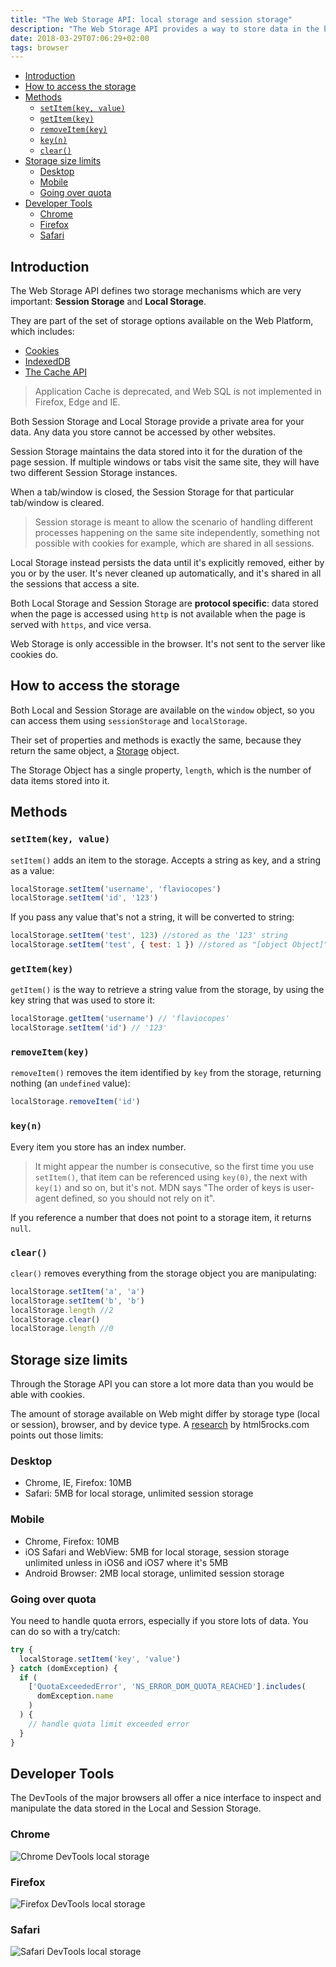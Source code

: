 ```yaml
---
title: "The Web Storage API: local storage and session storage"
description: "The Web Storage API provides a way to store data in the browser. It defines two storage mechanisms which are very important: Session Storage and Local Storage, part of the set of storage options available on the Web Platform"
date: 2018-03-29T07:06:29+02:00
tags: browser
---
```


<!-- TOC -->

- [Introduction](#introduction)
- [How to access the storage](#how-to-access-the-storage)
- [Methods](#methods)
  - [`setItem(key, value)`](#setitemkey-value)
  - [`getItem(key)`](#getitemkey)
  - [`removeItem(key)`](#removeitemkey)
  - [`key(n)`](#keyn)
  - [`clear()`](#clear)
- [Storage size limits](#storage-size-limits)
  - [Desktop](#desktop)
  - [Mobile](#mobile)
  - [Going over quota](#going-over-quota)
- [Developer Tools](#developer-tools)
  - [Chrome](#chrome)
  - [Firefox](#firefox)
  - [Safari](#safari)

<!-- /TOC -->

## Introduction

The Web Storage API defines two storage mechanisms which are very important: **Session Storage** and **Local Storage**.

They are part of the set of storage options available on the Web Platform, which includes:

- [Cookies](/cookies/)
- [IndexedDB](/indexeddb/)
- [The Cache API](/cache-api/)

> Application Cache is deprecated, and Web SQL is not implemented in Firefox, Edge and IE.

Both Session Storage and Local Storage provide a private area for your data. Any data you store cannot be accessed by other websites.

Session Storage maintains the data stored into it for the duration of the page session. If multiple windows or tabs visit the same site, they will have two different Session Storage instances.

When a tab/window is closed, the Session Storage for that particular tab/window is cleared.

> Session storage is meant to allow the scenario of handling different processes happening on the same site independently, something not possible with cookies for example, which are shared in all sessions.

Local Storage instead persists the data until it's explicitly removed, either by you or by the user. It's never cleaned up automatically, and it's shared in all the sessions that access a site.

Both Local Storage and Session Storage are **protocol specific**: data stored when the page is accessed using `http` is not available when the page is served with `https`, and vice versa.

Web Storage is only accessible in the browser. It's not sent to the server like cookies do.

## How to access the storage

Both Local and Session Storage are available on the `window` object, so you can access them using `sessionStorage` and `localStorage`.

Their set of properties and methods is exactly the same, because they return the same object, a [Storage](https://developer.mozilla.org/en-US/docs/Web/API/Storage) object.

The Storage Object has a single property, `length`, which is the number of data items stored into it.

## Methods

### `setItem(key, value)`

`setItem()` adds an item to the storage. Accepts a string as key, and a string as a value:

```js
localStorage.setItem('username', 'flaviocopes')
localStorage.setItem('id', '123')
```

If you pass any value that's not a string, it will be converted to string:

```js
localStorage.setItem('test', 123) //stored as the '123' string
localStorage.setItem('test', { test: 1 }) //stored as "[object Object]"
```

### `getItem(key)`

`getItem()` is the way to retrieve a string value from the storage, by using the key string that was used to store it:

```js
localStorage.getItem('username') // 'flaviocopes'
localStorage.setItem('id') // '123'
```

### `removeItem(key)`

`removeItem()` removes the item identified by `key` from the storage, returning nothing (an `undefined` value):

```js
localStorage.removeItem('id')
```

### `key(n)`

Every item you store has an index number.

> It might appear the number is consecutive, so the first time you use `setItem()`, that item can be referenced using `key(0)`, the next with `key(1)` and so on, but it's not. MDN says "The order of keys is user-agent defined, so you should not rely on it".

If you reference a number that does not point to a storage item, it returns `null`.

### `clear()`

`clear()` removes everything from the storage object you are manipulating:

```js
localStorage.setItem('a', 'a')
localStorage.setItem('b', 'b')
localStorage.length //2
localStorage.clear()
localStorage.length //0
```

## Storage size limits

Through the Storage API you can store a lot more data than you would be able with cookies.

The amount of storage available on Web might differ by storage type (local or session), browser, and by device type. A [research](https://www.html5rocks.com/en/tutorials/offline/quota-research/) by html5rocks.com points out those limits:

### Desktop

- Chrome, IE, Firefox: 10MB
- Safari: 5MB for local storage, unlimited session storage

### Mobile

- Chrome, Firefox: 10MB
- iOS Safari and WebView: 5MB for local storage, session storage unlimited unless in iOS6 and iOS7 where it's 5MB
- Android Browser: 2MB local storage, unlimited session storage

### Going over quota

You need to handle quota errors, especially if you store lots of data. You can do so with a try/catch:

```js
try {
  localStorage.setItem('key', 'value')
} catch (domException) {
  if (
    ['QuotaExceededError', 'NS_ERROR_DOM_QUOTA_REACHED'].includes(
      domException.name
    )
  ) {
    // handle quota limit exceeded error
  }
}
```

## Developer Tools

The DevTools of the major browsers all offer a nice interface to inspect and manipulate the data stored in the Local and Session Storage.

### Chrome

![Chrome DevTools local storage](localstorage-devtools-chrome.png)

### Firefox

![Firefox DevTools local storage](localstorage-devtools-firefox.png)

### Safari

![Safari DevTools local storage](localstorage-devtools-safari.png)
